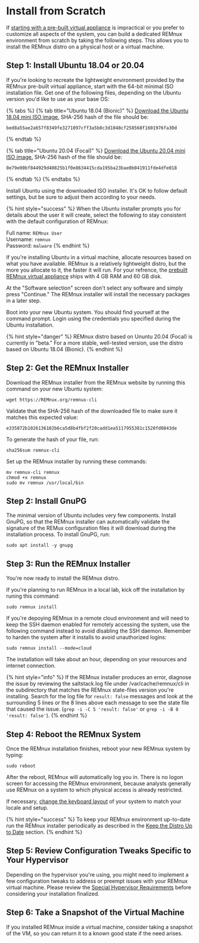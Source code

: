 # Install from Scratch

If [starting with a pre-built virtual appliance](get-virtual-appliance.md) is impractical or you prefer to customize all aspects of the system, you can build a dedicated REMnux environment from scratch by taking the following steps. This allows you to install the REMnux distro on a physical host or a virtual machine.

## Step 1: Install Ubuntu 18.04 or 20.04 <a id="install-ubuntu"></a>

If you're looking to recreate the lightweight environment provided by the REMnux pre-built virtual appliance, start with the 64-bit minimal ISO installation file. Get one of the following files, depending on the Ubuntu version you'd like to use as your base OS:

{% tabs %}
{% tab title="Ubuntu 18.04 \(Bionic\)" %}
[Download the Ubuntu 18.04 mini ISO image.](http://archive.ubuntu.com/ubuntu/dists/bionic/main/installer-amd64/current/images/netboot/mini.iso) SHA-256 hash of the file should be: 

```text
bed8a55ae2a657f8349fe3271097cff3a5b8c3d1048cf258568f1601976fa30d 
```
{% endtab %}

{% tab title="Ubuntu 20.04 \(Focal\)" %}
[Download the Ubuntu 20.04 mini ISO image.](http://archive.ubuntu.com/ubuntu/dists/focal/main/installer-amd64/current/legacy-images/netboot/mini.iso) SHA-256 hash of the file should be: 

```text
0e79e00bf844929d40825b1f0e8634415cda195ba23bae0b041911fde4dfe018
```
{% endtab %}
{% endtabs %}

Install Ubuntu using the downloaded ISO installer. It's OK to follow default settings, but be sure to adjust them according to your needs.

{% hint style="success" %}
When the Ubuntu installer prompts you for details about the user it will create, select the following to stay consistent with the default configuration of REMnux:

Full name: `REMnux User`  
Username: `remnux`  
Password: `malware`
{% endhint %}

If you're installing Ubuntu in a virtual machine, allocate resources based on what you have available. REMnux is a relatively lightweight distro, but the more you allocate to it, the faster it will run. For your refrence, the [prebuilt REMnux virtual appliance](get-virtual-appliance.md) ships with 4 GB RAM and 60 GB disk.

At the "Software selection" screen don't select any software and simply press "Continue." The REMnux installer will install the necessary packages in a later step.

Boot into your new Ubuntu system. You should find yourself at the command prompt. Login using the credentials you specified during the Ubuntu installation.

{% hint style="danger" %}
REMnux distro based on Ununtu 20.04 \(Focal\) is currently in "beta." For a more stable, well-tested version, use the distro based on Ubuntu 18.04 \(Bionic\).
{% endhint %}

## Step 2: Get the REMnux Installer <a id="get-remnux-installer"></a>

Download the REMnux installer from the REMnux website by running this command on your new Ubuntu system:

```text
wget https://REMnux.org/remnux-cli
```

Validate that the SHA-256 hash of the downloaded file to make sure it matches this expected value:

```text
e335872b1026136102b6ca5d8b4fbf2f20cadd1ea5117955381c1520fd0843de
```

To generate the hash of your  file, run:

```text
sha256sum remnux-cli
```

Set up the REMnux installer by running these commands:

```text
mv remnux-cli remnux
chmod +x remnux
sudo mv remnux /usr/local/bin
```

## Step 2: Install GnuPG <a id="install-gnupg"></a>

The minimal version of Ubuntu includes very few components. Install GnuPG, so that the REMnux installer can automatically validate the signature of the REMux configuration files it will download during the installation process. To install GnuPG, run:

```text
sudo apt install -y gnupg
```

## Step 3: Run the REMnux Installer <a id="run-remnux-installer"></a>

You're now ready to install the REMnux distro.

If you're planning to run REMnux in a local lab, kick off the installation by runing this command:

```text
sudo remnux install
```

If you're depoying REMnux in a remote cloud environment and will need to keep the SSH daemon enabled for remotely accessing the system, use the following command instead to avoid disabling the SSH daemon. Remember to harden the system after it installs to avoid unauthorized logins:

```text
sudo remnux install --mode=cloud
```

The installation will take about an hour, depending on your resources and internet connection.

{% hint style="info" %}
If the REMnux installer produces an error, diagnose the issue by reviewing the saltstack.log file under /var/cache/remnux/cli in the subdirectory that matches the REMnux state-files version you're installing. Search for the log file for `result: false` messages and look at the surrounding 5 lines or the 8 lines above each message to see the state file that caused the issue. \(`grep -i -C 5 'result: false'` or `grep -i -B 8 'result: false'`\).
{% endhint %}

## Step 4: Reboot the  REMnux System <a id="reboot-remnux"></a>

Once the REMnux installation finishes, reboot your new REMnux system by typing:

```text
sudo reboot
```

After the reboot, REMnux will automatically log you in. There is no logon screen for accessing the REMnux environment, because analysts generally use REMnux on a system to which physical access is already restricted.

If necessary, [change the keyboard layout](../tips/remnux-config-tips.md#keyboard-layout-change) of your system to match your locale and setup.

{% hint style="success" %}
To keep your REMnux environment up-to-date run the REMnux installer periodically as described in the [Keep the Distro Up to Date](keep-the-distro-up-to-date.md) section.
{% endhint %}

## Step 5: Review Configuration Tweaks Specific to Your Hypervisor <a id="hypervisor-tweaks"></a>

Depending on the hypervisor you're using, you might need to implement a few configuration tweaks to address or preempt issues with your REMnux virtual machine. Please review the [Special Hypervisor Requirements](get-virtual-appliance.md#hypervisor-requirements) before considering your installation finalized.

## Step 6: Take a Snapshot of the Virtual Machine <a id="take-snapshot"></a>

If you installed REMnux inside a virtual machine, consider taking a snapshot of the VM, so you can return it to a known good state if the need arises.

